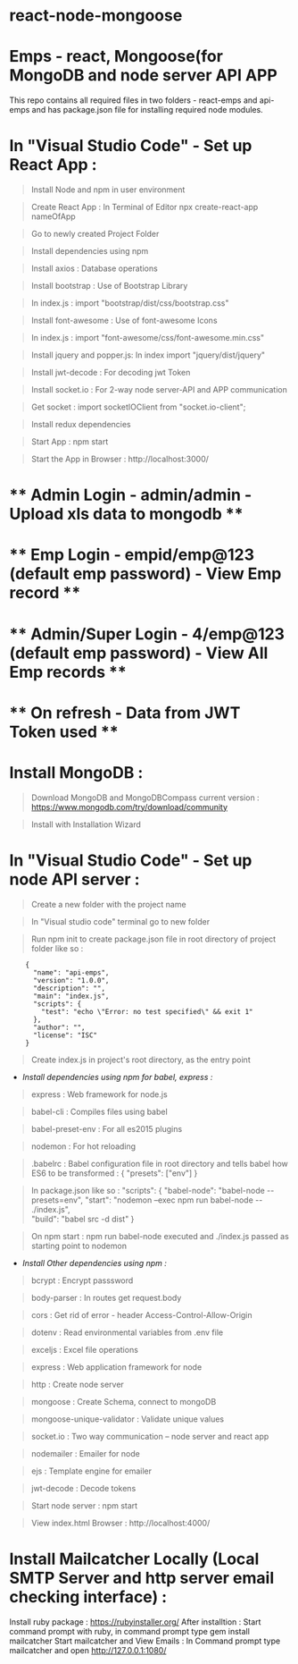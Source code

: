 # react-node-mongoose

# Emps - react, Mongoose(for MongoDB and node server API APP
This repo contains all required files in two folders - react-emps and api-emps and has package.json file for installing required node modules.


# **In "Visual Studio Code"  - Set up React App :**

> Install Node and npm in user environment

> Create React App : In Terminal of Editor npx create-react-app nameOfApp 

> Go to newly created Project Folder

> Install dependencies using npm

> Install axios : Database operations

> Install bootstrap : Use of Bootstrap Library

> In index.js : import "bootstrap/dist/css/bootstrap.css"

> Install font-awesome : Use of font-awesome Icons

> In index.js : import "font-awesome/css/font-awesome.min.css"

> Install jquery and popper.js: In index import "jquery/dist/jquery"

> Install jwt-decode : For decoding jwt Token

> Install socket.io : For 2-way node server-API  and APP communication

> Get socket : import socketIOClient from "socket.io-client";

> Install redux dependencies

> Start App : npm start 

> Start the App in Browser : http://localhost:3000/

# ** Admin Login - admin/admin - Upload xls data to mongodb **
# ** Emp Login - empid/emp@123 (default emp password) - View Emp record **
# ** Admin/Super Login - 4/emp@123 (default emp password) - View All Emp records **
# ** On refresh - Data from JWT Token used **


# **Install MongoDB :**

> Download MongoDB and MongoDBCompass current version : https://www.mongodb.com/try/download/community

> Install with Installation Wizard 
		
	
# **In "Visual Studio Code"  - Set up node API server :**

> Create a new folder with the project name

> In "Visual studio code" terminal go to new folder 

> Run npm init to create package.json file in root directory of project folder like so :

		{
		  "name": "api-emps",
		  "version": "1.0.0",
		  "description": "",
		  "main": "index.js",
		  "scripts": {
			"test": "echo \"Error: no test specified\" && exit 1"
		  },
		  "author": "",
		  "license": "ISC"
		}


> Create index.js in project's root directory, as the entry point

- *Install dependencies using npm for babel, express :*

> express : Web framework for node.js

> babel-cli : Compiles files using babel

> babel-preset-env : For all es2015 plugins	

> nodemon : For hot reloading 

> .babelrc : Babel configuration file in root directory and tells babel how ES6 to be transformed :
	{
		"presets": ["env"]
	}

> In package.json like so :
		  "scripts": 
			{
			"babel-node": "babel-node --presets=env",
			"start": "nodemon –exec
			npm run babel-node -- ./index.js",   
			"build": "babel src -d dist"
			}

> On npm start : npm run babel-node executed and ./index.js passed as starting point to nodemon 

- *Install Other dependencies using npm :*

> bcrypt : Encrypt passsword

> body-parser : In routes get request.body 

> cors : Get rid of error - header Access-Control-Allow-Origin

> dotenv : Read environmental variables from .env file

> exceljs : Excel file operations

> express : Web application framework for node

> http : Create node server

> mongoose : Create Schema, connect to mongoDB

> mongoose-unique-validator : Validate unique values 

> socket.io : Two way communication – node server and react app

> nodemailer :  Emailer for node

> ejs :  Template engine for emailer

> jwt-decode :  Decode tokens

> Start node server : npm start

> View index.html Browser : http://localhost:4000/	

# **Install Mailcatcher Locally (Local SMTP Server and http server email checking interface) :**

Install ruby package : https://rubyinstaller.org/
After installtion : Start command prompt with ruby, in command prompt type gem install mailcatcher
Start mailcatcher and View Emails : In Command prompt type mailcatcher and open http://127.0.0.1:1080/
